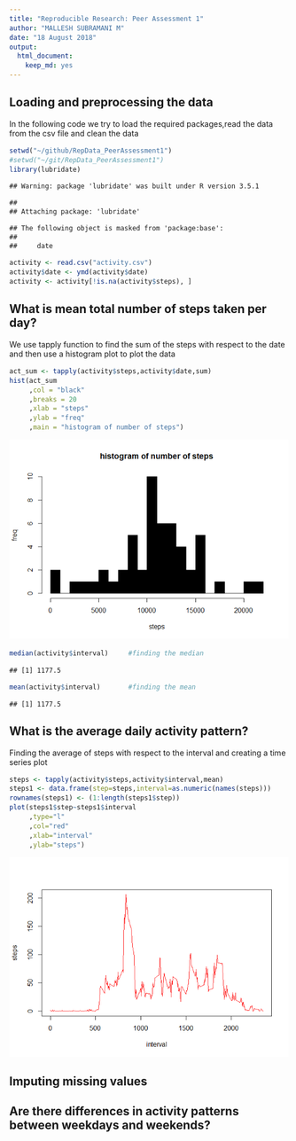```yaml
---
title: "Reproducible Research: Peer Assessment 1"
author: "MALLESH SUBRAMANI M"
date: "18 August 2018"
output: 
  html_document: 
    keep_md: yes
---
```

## Loading and preprocessing the data
In the following code we try to load the required packages,read the data from the csv file and clean the data

```r
setwd("~/github/RepData_PeerAssessment1")
#setwd("~/git/RepData_PeerAssessment1")
library(lubridate)
```

```
## Warning: package 'lubridate' was built under R version 3.5.1
```

```
## 
## Attaching package: 'lubridate'
```

```
## The following object is masked from 'package:base':
## 
##     date
```

```r
activity <- read.csv("activity.csv")
activity$date <- ymd(activity$date)
activity <- activity[!is.na(activity$steps), ]
```

## What is mean total number of steps taken per day?
We use tapply function to find the sum of the steps with respect to the date and then use a histogram plot to plot the data


```r
act_sum <- tapply(activity$steps,activity$date,sum)
hist(act_sum
     ,col = "black"
     ,breaks = 20
     ,xlab = "steps"
     ,ylab = "freq"
     ,main = "histogram of number of steps")
```

![](PA1_template_files/figure-html/1-1.png)<!-- -->

```r
median(activity$interval)     #finding the median 
```

```
## [1] 1177.5
```

```r
mean(activity$interval)       #finding the mean
```

```
## [1] 1177.5
```


## What is the average daily activity pattern?
Finding the average of steps with respect to the interval and creating a time series plot

```r
steps <- tapply(activity$steps,activity$interval,mean)
steps1 <- data.frame(step=steps,interval=as.numeric(names(steps)))
rownames(steps1) <- (1:length(steps1$step))
plot(steps1$step~steps1$interval
     ,type="l"
     ,col="red"
     ,xlab="interval"
     ,ylab="steps")
```

![](PA1_template_files/figure-html/2-1.png)<!-- -->

## Imputing missing values



## Are there differences in activity patterns between weekdays and weekends?
